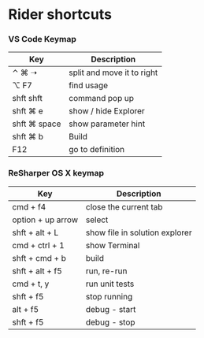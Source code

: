 # Rider shortcuts


### VS Code Keymap

Key | Description
-- | --
⌃ ⌘ ➝ | split and move it to right
⌥ F7 | find usage
shft shft | command pop up
shft ⌘ e | show / hide Explorer
shft ⌘ space | show parameter hint
shft ⌘ b | Build
F12 | go to definition

### ReSharper OS X keymap

Key | Description
-- | --
cmd + f4 | close the current tab
option + up arrow | select
shft + alt + L | show file in solution explorer
cmd + ctrl + 1 | show Terminal
shft + cmd + b | build
shft + alt + f5 | run, re-run
cmd + t, y | run unit tests
shft + f5 | stop running
alt + f5 | debug - start
shft + f5 | debug - stop
